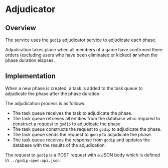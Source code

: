 # Adjudicator

## Overview

The service uses the `godip` adjudicator service to adjudicate each phase.

Adjudication takes place when all members of a game have confirmed there orders
(excluding users who have been eliminated or kicked) **or** when the phase
duration elapses.

## Implementation

When a new phase is created, a task is added to the task queue to adjudicate the
phase after the phase duration.

The adjudication process is as follows:

- The task queue receives the task to adjudicate the phase.
- The task queue retrieves all entities from the database whic required to
  construct a request to `godip` to adjudicate the phase.
- The task queue constructs the request to `godip` to adjudicate the phase.
- The task queue sends the request to `godip` to adjudicate the phase.
- The task queue receives the response from `godip` and updates the database with
  the results of the adjudication.

The request to `godip` is a POST request with a JSON body which is defined in
`../godip-open-api.json`.
